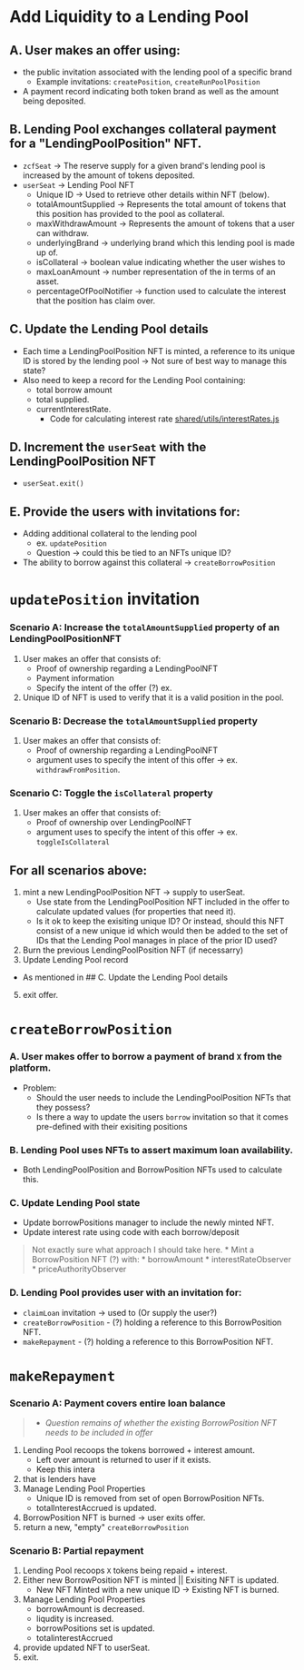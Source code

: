 # Add Liquidity to a Lending Pool
## A. User makes an offer using:
- the public invitation associated with the lending pool of a specific brand
    - Example invitations: `createPosition`, `createRunPoolPosition`
- A payment record indicating both token brand as well as the amount being deposited.
## B. Lending Pool exchanges collateral payment for a "LendingPoolPosition" NFT.
- `zcfSeat` → The reserve supply for a given brand's lending pool is increased by the amount of tokens deposited.
- `userSeat` → Lending Pool NFT
    - Unique ID → Used to retrieve other details within NFT (below).
    - totalAmountSupplied → Represents the total amount of tokens that this position has provided to the pool as collateral.
    - maxWithdrawAmount → Represents the amount of tokens that a user can withdraw.
    - underlyingBrand → underlying brand which this lending pool is made up of.
    - isCollateral → boolean value indicating whether the user wishes to
    - maxLoanAmount → number representation of the in terms of an asset.
    - percentageOfPoolNotifier -> function used to calculate the interest that the position has claim over.
   
## C. Update the Lending Pool details 
- Each time a LendingPoolPosition NFT is minted, a reference to its unique ID is stored by the lending pool → Not sure of best way to manage this state?
- Also need to keep a record for the Lending Pool containing:
    * total borrow amount
    * total supplied.
    * currentInterestRate.
        * Code for calculating interest rate [shared/utils/interestRates.js](./source/shared/utils/interestRates.js)


## D. Increment the `userSeat` with the LendingPoolPosition NFT
- `userSeat.exit()`

## E. Provide the users with invitations for:

- Adding additional collateral to the lending pool
    - ex. `updatePosition`
    - Question → could this be tied to an NFTs unique ID?
- The ability to borrow against this collateral → `createBorrowPosition`

# `updatePosition`  invitation

### Scenario A: Increase the `totalAmountSupplied` property of an LendingPoolPositionNFT

1. User makes an offer that consists of:
    - Proof of ownership regarding a LendingPoolNFT
    - Payment information
    - Specify the intent of the offer (?) ex.
2. Unique ID of NFT is used to verify that it is a valid position in the pool. 

### Scenario B:  Decrease the `totalAmountSupplied` property

1. User makes an offer that consists of:
    - Proof of ownership regarding a LendingPoolNFT
    - argument uses to specify the intent of this offer → ex. `withdrawFromPosition`.

### Scenario C: Toggle the `isCollateral` property

1. User makes an offer that consists of:
    - Proof of ownership over LendingPoolNFT
    - argument uses to specify the intent of this offer → ex. `toggleIsCollateral`

## For all scenarios above:

1.  mint a new LendingPoolPosition NFT -> supply to userSeat.
    - Use state from the LendingPoolPosition NFT included in the offer to calculate updated values (for properties that need it).
    - Is it ok to keep the exisiting unique ID? Or instead, should this NFT consist of a new unique id which would then be added to the set of IDs that the Lending Pool manages in place of the prior ID used?
2. Burn the previous LendingPoolPosition NFT (if necessarry)
3. Update Lending Pool record 
 * As mentioned in ## C. Update the Lending Pool details
5. exit offer.


# `createBorrowPosition`

### A. User makes offer to borrow a payment of brand `X` from the platform.
* Problem: 
    * Should the user needs to include the LendingPoolPosition NFTs that they possess?
    * Is there a way to update the users `borrow` invitation so that it comes pre-defined with their exisiting positions
### B. Lending Pool uses NFTs to assert maximum loan availability.
* Both LendingPoolPosition and BorrowPosition NFTs used to calculate this.

### C. Update Lending Pool state 
* Update borrowPositions manager to include the newly minted NFT.
* Update interest rate using code with each borrow/deposit 
 > Not exactly sure what approach I should take here.
    * Mint a BorrowPosition NFT (?) with:
        * borrowAmount
        * interestRateObserver 
        * priceAuthorityObserver
### D. Lending Pool provides user with an invitation for: 
* `claimLoan` invitation -> used to  (Or supply the user?) 
* `createBorrowPosition` - (?) holding a reference to this BorrowPosition NFT.
* `makeRepayment` - (?) holding a reference to this BorrowPosition NFT.


# `makeRepayment`

### Scenario A: Payment covers entire loan balance
> * *Question remains of whether the existing BorrowPosition NFT needs to be included in offer*

1. Lending Pool recoops the tokens borrowed + interest amount.
    * Left over amount is returned to user if it exists.
    * Keep this intera 
4.   that is lenders have 
5. Manage Lending Pool Properties
    * Unique ID is removed from set of open BorrowPosition NFTs.
    * totalInterestAccrued is updated.
6. BorrowPosition NFT is burned -> user exits offer.
7. return a new, "empty" `createBorrowPosition`

### Scenario B: Partial repayment 

1. Lending Pool recoops `X` tokens being repaid + interest.
2. Either new BorrowPosition NFT is minted || Exisiting NFT is updated.
    * New NFT Minted with a new unique ID -> Existing NFT is burned.
3. Manage Lending Pool Properties
    * borrowAmount is decreased.
    * liqudity is increased.
    * borrowPositions set is updated.
    * totalinterestAccrued
4. provide updated NFT to userSeat.
5. exit.

